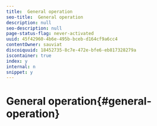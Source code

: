 ```yaml
---
title:  General operation
seo-title:  General operation
description: null
seo-description: null
page-status-flag: never-activated
uuid: 45f42960-4b6e-495b-bceb-d164cf9a6cc4
contentOwner: sauviat
discoiquuid: 18452735-8c7e-472e-bfe6-eb817328279a
iscontainer: true
index: y
internal: n
snippet: y
---
```


#  General operation{#general-operation}

